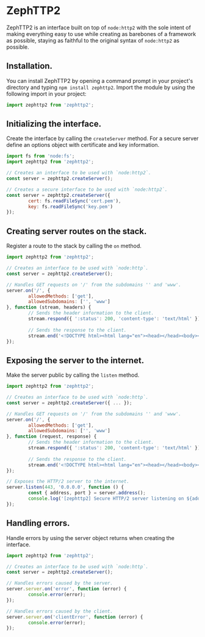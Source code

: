 # ZephTTP2
ZephTTP2 is an interface built on top of `node:http2` with the sole intent of making everything easy to use while creating as barebones of a framework as possible, staying as faithful to the original syntax of `node:http2` as possible.
## Installation.
You can install ZephTTP2 by opening a command prompt in your project's directory and typing `npm install zephttp2`. Import the module by using the following import in your project:
```js
import zephttp2 from 'zephttp2';
```
## Initializing the interface.
Create the interface by calling the `createServer` method. For a secure server define an options object with certificate and key information.
```js
import fs from 'node:fs';
import zephttp2 from 'zephttp2';

// Creates an interface to be used with `node:http2`.
const server = zephttp2.createServer();

// Creates a secure interface to be used with `node:http2`.
const server = zephttp2.createServer({
        cert: fs.readFileSync('cert.pem'),
        key: fs.readFileSync('key.pem')
});
```
## Creating server routes on the stack.
Register a route to the stack by calling the `on` method.
```js
import zephttp2 from 'zephttp2';

// Creates an interface to be used with `node:http`.
const server = zephttp2.createServer();

// Handles GET requests on '/' from the subdomains '' and 'www'.
server.on('/', {
        allowedMethods: ['get'],
        allowedSubdomains: ['', 'www']
}, function (stream, headers) {
        // Sends the header information to the client.
        stream.respond({ ':status': 200, 'content-type': 'text/html' });
        
        // Sends the response to the client.
        stream.end('<!DOCTYPE html><html lang="en"><head></head><body><p>Hello, world!</p></body></html>');
});
```
## Exposing the server to the internet.
Make the server public by calling the `listen` method.
```js
import zephttp2 from 'zephttp2';

// Creates an interface to be used with `node:http`.
const server = zephttp2.createServer({ ... });

// Handles GET requests on '/' from the subdomains '' and 'www'.
server.on('/', {
        allowedMethods: ['get'],
        allowedSubdomains: ['', 'www']
}, function (request, response) {
        // Sends the header information to the client.
        stream.respond({ ':status': 200, 'content-type': 'text/html' });
        
        // Sends the response to the client.
        stream.end('<!DOCTYPE html><html lang="en"><head></head><body><p>Hello, world!</p></body></html>');
});

// Exposes the HTTP/2 server to the internet.
server.listen(443, '0.0.0.0', function () {
        const { address, port } = server.address();
        console.log('[zephttp2] Secure HTTP/2 server listening on ${address}:${port}.');
});
```
## Handling errors.
Handle errors by using the server object returns when creating the interface.
```js
import zephttp2 from 'zephttp2';

// Creates an interface to be used with `node:http`.
const server = zephttp2.createServer();

// Handles errors caused by the server.
server.server.on('error', function (error) {
        console.error(error);
});

// Handles errors caused by the client.
server.server.on('clientError', function (error) {
        console.error(error);
});
```